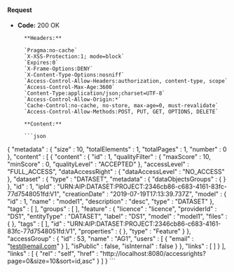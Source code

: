 #### Request

* **Code:** 200 OK

        **Headers:**

        `Pragma:no-cache`
        `X-XSS-Protection:1; mode=block`
        `Expires:0`
        `X-Frame-Options:DENY`
        `X-Content-Type-Options:nosniff`
        `Access-Control-Allow-Headers:authorization, content-type, scope`
        `Access-Control-Max-Age:3600`
        `Content-Type:application/json;charset=UTF-8`
        `Access-Control-Allow-Origin:*`
        `Cache-Control:no-cache, no-store, max-age=0, must-revalidate`
        `Access-Control-Allow-Methods:POST, PUT, GET, OPTIONS, DELETE`

        **Content:**

        ```json
    
{
  "metadata" : {
    "size" : 10,
    "totalElements" : 1,
    "totalPages" : 1,
    "number" : 0
  },
  "content" : [ {
    "content" : {
      "id" : 1,
      "qualityFilter" : {
        "maxScore" : 10,
        "minScore" : 0,
        "qualityLevel" : "ACCEPTED"
      },
      "accessLevel" : "FULL_ACCESS",
      "dataAccessRight" : {
        "dataAccessLevel" : "NO_ACCESS"
      },
      "dataset" : {
        "type" : "DATASET",
        "metadata" : {
          "dataObjectsGroups" : { }
        },
        "id" : 1,
        "ipId" : "URN:AIP:DATASET:PROJECT:2346cb86-c683-4161-83fc-77d7548051fd:V1",
        "creationDate" : "2019-07-19T17:13:39.737Z",
        "model" : {
          "id" : 1,
          "name" : "model1",
          "description" : "desc",
          "type" : "DATASET"
        },
        "tags" : [ ],
        "groups" : [ ],
        "feature" : {
          "licence" : "licence",
          "providerId" : "DS1",
          "entityType" : "DATASET",
          "label" : "DS1",
          "model" : "model1",
          "files" : { },
          "tags" : [ ],
          "id" : "URN:AIP:DATASET:PROJECT:2346cb86-c683-4161-83fc-77d7548051fd:V1",
          "properties" : { },
          "type" : "Feature"
        }
      },
      "accessGroup" : {
        "id" : 53,
        "name" : "AG1",
        "users" : [ {
          "email" : "test@email.com"
        } ],
        "isPublic" : false,
        "isInternal" : false
      }
    },
    "links" : [ ]
  } ],
  "links" : [ {
    "rel" : "self",
    "href" : "http://localhost:8080/accessrights?page=0&size=10&sort=id,asc"
  } ]
}
        ```
